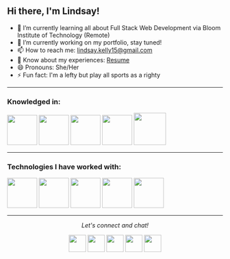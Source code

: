 ## Hi there, I'm Lindsay!

- 🌱 I’m currently learning all about Full Stack Web Development via Bloom Institute of Technology (Remote)
- 🔭 I’m currently working on my portfolio, stay tuned!
- 📫 How to reach me: lindsay.kelly15@gmail.com
- 📄 Know about my experiences: [Resume](https://docs.google.com/document/d/1wItHzjEpeNePyXLXshOFUO2EFfUGiWIyIiK2g4fpmjw/edit)
- 😄 Pronouns: She/Her
- ⚡ Fun fact: I'm a lefty but play all sports as a righty

---

### Knowledged in: </br>
<img src="https://cdn-icons-png.flaticon.com/512/136/136528.png" width="70"> <img src="https://cdn-icons-png.flaticon.com/512/136/136527.png" width="70"> <img src="https://cdn-icons-png.flaticon.com/512/2305/2305963.png" width="70"> <img src="https://cdn.icon-icons.com/icons2/2415/PNG/512/react_original_wordmark_logo_icon_146375.png" width="70"> <img src="https://cdn.icon-icons.com/icons2/2415/PNG/512/nodejs_original_wordmark_logo_icon_146412.png" width="75">
</br>

---

### Technologies I have worked with:</br>
<img src="https://cdn.icon-icons.com/icons2/3053/PNG/512/microsoft_visual_studio_code_alt_macos_bigsur_icon_189955.png" width="70"> <img src="https://cdn.icon-icons.com/icons2/2415/PNG/512/github_original_wordmark_logo_icon_146506.png" width="70"> <img src="https://cdn.icon-icons.com/icons2/2648/PNG/512/dev_git_square_icon_160857.png" width="70"> <img src="https://cdn.icon-icons.com/icons2/2415/PNG/512/heroku_plain_wordmark_logo_icon_146480.png" width="70"> <img src="https://cdn.icon-icons.com/icons2/3053/PNG/512/postman_macos_bigsur_icon_189815.png" width="70">

---

<p align="center">
  <i>Let's connect and chat!</i>

  <p align="center">     
    <p align="center">     
    <a href="https://www.linkedin.com/in/lindsay-s-kelly/" alt="Linkedin"><img src="https://cdn.icon-icons.com/icons2/1253/PNG/512/1495493940-linkedinsocialmedialogo_84449.png" height="40" width="40"></a>
    <a href="https://www.instagram.com/jettyblue" alt="Facebook"><img src="https://cdn.icon-icons.com/icons2/1253/PNG/512/1495493990-instagramsocialmedialogo_84423.png" height="40" width="40"></a>
    <a href="https://www.facebook.com/lindsay.kelly.79" alt="Facebook"><img src="https://cdn.icon-icons.com/icons2/1253/PNG/512/1495493982-facebooksocialmedialogo_84419.png" height="40" width="40"></a>
    <a href="mailto:lindsay.kelly15@gmail.com" alt="Contact me"><img src="https://cdn.icon-icons.com/icons2/1253/PNG/512/1495493944-googlesocialmedialogo_84420.png" height="40" width="40"></a>
      <a href="https://open.spotify.com/user/122745978?si=EqyjhdHDSfi9cteMsH8B4w" alt="Spotify"><img src="https://cdn.icon-icons.com/icons2/1253/PNG/512/1495493966-greensocialmedialogo_84411.png" height="40" width="40"></a>
    <!-- <a href="https://nitishawasthi.com" alt="My site"><img src="https://raw.githubusercontent.com/jayehernandez/jayehernandez/3f5402efef9a0ae89211a6e04609558e862ca616/readme/external-link-line.svg"></a> -->
  </p>
  
